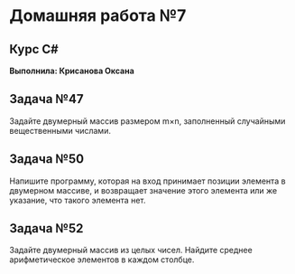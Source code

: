 # Домашняя работа №7

## Курс C#

**Выполнила: Крисанова Оксана**

## Задача №47

Задайте двумерный массив размером m×n, заполненный случайными вещественными числами.

## Задача №50

Напишите программу, которая на вход принимает позиции элемента в двумерном массиве, и возвращает значение этого элемента или же указание, что такого элемента нет.

## Задача №52

Задайте двумерный массив из целых чисел. Найдите среднее арифметическое элементов в каждом столбце.
